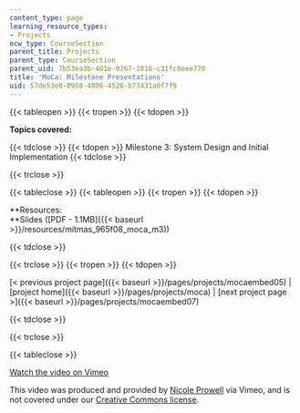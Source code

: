 ```yaml
---
content_type: page
learning_resource_types:
- Projects
ocw_type: CourseSection
parent_title: Projects
parent_type: CourseSection
parent_uid: 7b53ea3b-401e-0767-1816-c31fc0eee770
title: 'MoCa: Milestone Presentations'
uid: 57de53e0-0958-4806-4526-b73431a0f7f9
---
```


{{< tableopen >}}
{{< tropen >}}
{{< tdopen >}}


**Topics covered:**


{{< tdclose >}}
{{< tdopen >}}
Milestone 3: System Design and Initial Implementation
{{< tdclose >}}

{{< trclose >}}

{{< tableclose >}}
{{< tableopen >}}
{{< tropen >}}
{{< tdopen >}}


**Resources:  
**Slides ([PDF - 1.1MB]({{< baseurl >}}/resources/mitmas_965f08_moca_m3))


{{< tdclose >}}

{{< trclose >}}
{{< tropen >}}
{{< tdopen >}}


[\< previous project page]({{< baseurl >}}/pages/projects/mocaembed05) | [project home]({{< baseurl >}}/pages/projects/moca) | [next project page >]({{< baseurl >}}/pages/projects/mocaembed07)


{{< tdclose >}}

{{< trclose >}}

{{< tableclose >}}

[Watch the video on Vimeo](http://vimeo.com/moogaloop.swf?clip_id=2293344&server=vimeo.com&show_title=0&show_byline=0&show_portrait=0&color=&fullscreen=0&group_id=)

This video was produced and provided by [Nicole Prowell](http://vimeo.com/user658548) via Vimeo, and is not covered under our [Creative Commons license](/terms/#cc).